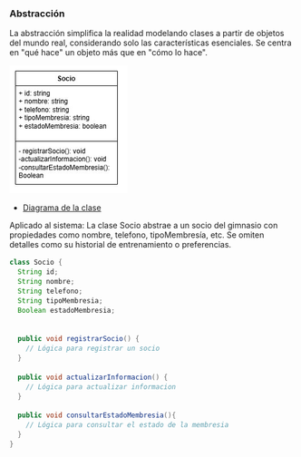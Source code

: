 ### Abstracción

La abstracción simplifica la realidad modelando clases a partir de objetos del mundo real, considerando solo las características esenciales. Se centra en "qué hace" un objeto más que en "cómo lo hace".

![Aplicación de Abtracción en la clase "Socio"](../img/abstraccion.jpg)
- [Diagrama de la clase](https://drive.google.com/file/d/1l_yZYCP1imGQmKD5uv7kyAzmP1AS-NeK/view?usp=sharing)

Aplicado al sistema:  La clase Socio abstrae a un socio del gimnasio con propiedades como nombre, telefono, tipoMembresía, etc. Se omiten detalles como su historial de entrenamiento o preferencias.

```java
class Socio {
  String id;
  String nombre;
  String telefono;
  String tipoMembresia;
  Boolean estadoMembresia;


  public void registrarSocio() {
    // Lógica para registrar un socio
  }

  public void actualizarInformacion() {
    // Lógica para actualizar informacion
  }

  public void consultarEstadoMembresia(){
    // Lógica para consultar el estado de la membresia
  }
}
```
